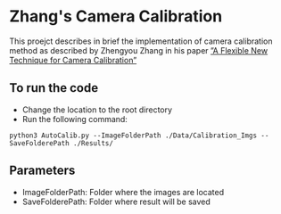 # Zhang's Camera Calibration
This proejct describes in brief the implementation of camera calibration method as described by Zhengyou Zhang in his paper [”A Flexible New Technique for Camera Calibration”](https://www.microsoft.com/en-us/research/wp-content/uploads/2016/02/tr98-71.pdf)

## To run the code
- Change the location to the root directory
- Run the following command: 
```
python3 AutoCalib.py --ImageFolderPath ./Data/Calibration_Imgs --SaveFolderePath ./Results/
```

## Parameters
- ImageFolderPath: Folder where the images are located
- SaveFolderePath: Folder where result will be saved



